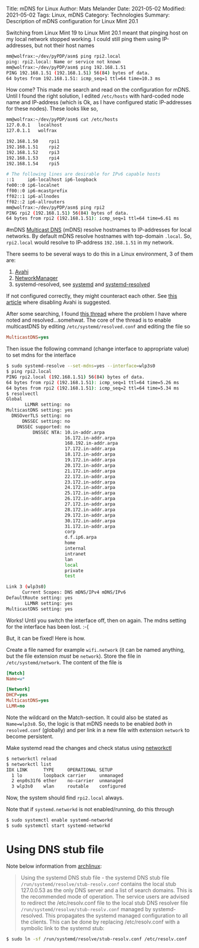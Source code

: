 Title: mDNS for Linux
Author: Mats Melander
Date: 2021-05-02
Modified: 2021-05-02
Tags: Linux, mDNS
Category: Technologies
Summary: Description of mDNS configuration for Linux Mint 20.1

Switching from Linux Mint 19 to Linux Mint 20.1 meant that pinging host on my local network stopped working.
I could still ping them using IP-addresses, but not their host names

```bash
mm@wolfrax:~/dev/pyPDP/asm$ ping rpi2.local
ping: rpi2.local: Name or service not known
mm@wolfrax:~/dev/pyPDP/asm$ ping 192.168.1.51
PING 192.168.1.51 (192.168.1.51) 56(84) bytes of data.
64 bytes from 192.168.1.51: icmp_seq=1 ttl=64 time=10.3 ms
```

How come? This made me search and read on the configuration for mDNS.
Until I found the right solution, I edited `/etc/hosts` with hard-coded
node name and IP-address (which is Ok, as I have configured static IP-addresses for these nodes).
These looks like so,

```bash
mm@wolfrax:~/dev/pyPDP/asm$ cat /etc/hosts
127.0.0.1	localhost
127.0.1.1	wolfrax

192.168.1.50	rpi1
192.168.1.51	rpi2
192.168.1.52	rpi3
192.168.1.53	rpi4
192.168.1.54	rpi5	

# The following lines are desirable for IPv6 capable hosts
::1     ip6-localhost ip6-loopback
fe00::0 ip6-localnet
ff00::0 ip6-mcastprefix
ff02::1 ip6-allnodes
ff02::2 ip6-allrouters
mm@wolfrax:~/dev/pyPDP/asm$ ping rpi2
PING rpi2 (192.168.1.51) 56(84) bytes of data.
64 bytes from rpi2 (192.168.1.51): icmp_seq=1 ttl=64 time=6.61 ms
```

#mDNS
[Multicast DNS](https://en.wikipedia.org/wiki/Multicast_DNS) (mDNS) resolve hostnames to IP-addresses for local networks.
By default mDNS resolve hostnames with top-domain `.local`. So, `rpi2.local` would resolve to IP-address `192.168.1.51`
in my network.

There seems to be several ways to do this in a Linux environment, 3 of them are:

1. [Avahi](https://en.wikipedia.org/wiki/Avahi_(software))
2. [NetworkManager](https://en.wikipedia.org/wiki/NetworkManager)
3. systemd-resolved, see [systemd](https://en.wikipedia.org/wiki/Systemd) and [systemd-resolved](https://wiki.archlinux.org/title/Systemd-resolved)

If not configured correctly, they might counteract each other. 
See [this article](https://wiki.archlinux.org/index.php/Systemd-resolved#mDNS) where disabling Avahi is suggested.

After some searching, I found [this thread](https://forums.linuxmint.com/viewtopic.php?p=1949048&sid=5bca7944423fb53de8a9dd8fb0c68ca5#p1949048)
where the problem I have where noted and resolved...somehwat.
The core of the thread is to enable multicastDNS by editing `/etc/systemd/resolved.conf` and editing the file so
```ini
MulticastDNS=yes
```
Then issue the following command (change interface to appropriate value) to set mdns for the interface
```bash
$ sudo systemd-resolve --set-mdns=yes --interface=wlp3s0
$ ping rpi2.local
PING rpi2.local (192.168.1.51) 56(84) bytes of data.
64 bytes from rpi2 (192.168.1.51): icmp_seq=1 ttl=64 time=5.26 ms
64 bytes from rpi2 (192.168.1.51): icmp_seq=2 ttl=64 time=5.34 ms
$ resolvectl
Global
       LLMNR setting: no                  
MulticastDNS setting: yes                 
  DNSOverTLS setting: no                  
      DNSSEC setting: no                  
    DNSSEC supported: no                  
          DNSSEC NTA: 10.in-addr.arpa     
                      16.172.in-addr.arpa 
                      168.192.in-addr.arpa
                      17.172.in-addr.arpa 
                      18.172.in-addr.arpa 
                      19.172.in-addr.arpa 
                      20.172.in-addr.arpa 
                      21.172.in-addr.arpa 
                      22.172.in-addr.arpa 
                      23.172.in-addr.arpa 
                      24.172.in-addr.arpa 
                      25.172.in-addr.arpa 
                      26.172.in-addr.arpa 
                      27.172.in-addr.arpa 
                      28.172.in-addr.arpa 
                      29.172.in-addr.arpa 
                      30.172.in-addr.arpa 
                      31.172.in-addr.arpa 
                      corp                
                      d.f.ip6.arpa        
                      home                
                      internal            
                      intranet            
                      lan                 
                      local               
                      private             
                      test                

Link 3 (wlp3s0)
      Current Scopes: DNS mDNS/IPv4 mDNS/IPv6
DefaultRoute setting: yes                    
       LLMNR setting: yes                    
MulticastDNS setting: yes             
```

Works! Until you switch the interface off, then on again. The mdns setting for the interface has been lost. :-(

But, it can be fixed! Here is how.

Create a file named for example `wifi.network` (it can be named anything, but the file extension *must* be `network`).
Store the file in `/etc/systemd/network`. The content of the file is
```ini
[Match]
Name=w*

[Network]
DHCP=yes
MulticastDNS=yes
LLMR=no
```

Note the wildcard on the Match-section. It could also be stated as `Name=wlp3s0`.
So, the logic is that mDNS needs to be enabled *both* in `resolved.conf` (globally) and per link in a new file with
extension `network` to become persistent.

Make systemd read the changes and check status using [networkctl](https://www.freedesktop.org/software/systemd/man/networkctl.html#)
```bash
$ networkctl reload
$ networkctl list
IDX LINK      TYPE     OPERATIONAL SETUP     
  1 lo        loopback carrier     unmanaged 
  2 enp0s31f6 ether    no-carrier  unmanaged 
  3 wlp3s0    wlan     routable    configured
```

Now, the system should find `rpi2.local` always.

Note that if `systemd.networkd` is not enabled/running, do this through
```bash
$ sudo systemctl enable systemd-networkd
$ sudo systemctl start systemd-networkd
```

# Using DNS stub file

Note below information from [archlinux](https://wiki.archlinux.org/title/Systemd-resolved#DNS):
> Using the systemd DNS stub file - the systemd DNS stub file `/run/systemd/resolve/stub-resolv.conf` contains the local 
stub 127.0.0.53 as the only DNS server and a list of search domains. This is the recommended mode of operation. 
The service users are advised to redirect the /etc/resolv.conf file to the local stub DNS resolver file 
`/run/systemd/resolve/stub-resolv.conf` managed by systemd-resolved. This propagates the systemd managed configuration 
to all the clients. This can be done by replacing /etc/resolv.conf with a symbolic link to the systemd stub:
>
```bash
$ sudo ln -sf /run/systemd/resolve/stub-resolv.conf /etc/resolv.conf
```

